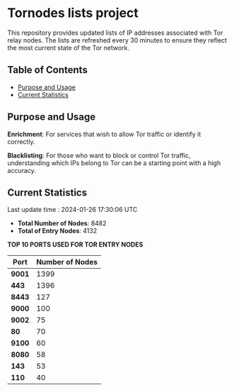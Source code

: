 # Tornodes lists project

This repository provides updated lists of IP addresses associated with Tor relay nodes. The lists are refreshed every 30 minutes to ensure they reflect the most current state of the Tor network.

## Table of Contents

- [Purpose and Usage](#purpose-and-usage)
- [Current Statistics](#current-statistics)


## Purpose and Usage

**Enrichment**: For services that wish to allow Tor traffic or identify it correctly.

**Blacklisting**: For those who want to block or control Tor traffic, understanding which IPs belong to Tor can be a starting point with a high accuracy.

## Current Statistics

Last update time : 2024-01-26 17:30:06 UTC

- **Total Number of Nodes**: 8482
- **Total of Entry Nodes**: 4132

**TOP 10 PORTS USED FOR TOR ENTRY NODES**

| **Port** | **Number of Nodes** |
|------|-----------------|
| **9001**   | 1399  |
| **443**   | 1396  |
| **8443**   | 127  |
| **9000**   | 100  |
| **9002**   | 75  |
| **80**   | 70  |
| **9100**   | 60  |
| **8080**   | 58  |
| **143**   | 53  |
| **110**   | 40  |

